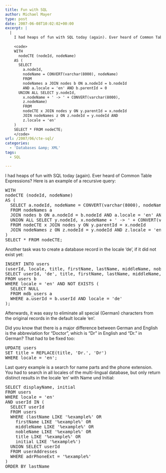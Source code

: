 ```yaml
---
title: Fun with SQL
author: Michael Mayer
type: post
date: 2007-06-08T10:02:02+00:00
excerpt: |
  |
    I had heaps of fun with SQL today (again). Ever heard of Common Table Expressions? Here is an example of a recursive query:
    
    <code>
    WITH
      nodeCTE (nodeId, nodeName)
    AS (
      SELECT 
        a.nodeId, 
        nodeName = CONVERT(varchar(8000), nodeName) 
        FROM 
        nodeNames a JOIN nodes b ON a.nodeId = b.nodeId 
        AND a.locale = 'en' AND b.parentId = 0 
      UNION ALL SELECT y.nodeId, 
        x.nodeName + ' -> ' + CONVERT(varchar(8000),
        z.nodeName)
        FROM 
        nodeCTE x JOIN nodes y ON y.parentId = x.nodeId      
        JOIN nodeNames z ON z.nodeId = y.nodeId AND 
        z.locale = 'en'
    )
    SELECT * FROM nodeCTE;
    </code>
url: /2007/06/cte-sql/
categories:
  - 'Databases &amp; XML'
tags:
  - SQL

---
```

I had heaps of fun with SQL today (again). Ever heard of Common Table Expressions? Here is an example of a recursive query:

<pre>WITH
nodeCTE (nodeId, nodeName)
AS (
  SELECT a.nodeId, nodeName = CONVERT(varchar(8000), nodeName)
  FROM nodeNames a
  JOIN nodes b ON a.nodeId = b.nodeId AND a.locale = 'en' AND b.parentId = 0
  UNION ALL SELECT y.nodeId, x.nodeName + ' -&gt; ' + CONVERT(varchar(8000), z.nodeName)
  FROM nodeCTE x JOIN nodes y ON y.parentId = x.nodeId
  JOIN nodeNames z ON z.nodeId = y.nodeId AND z.locale = 'en'
)
SELECT * FROM nodeCTE;
</pre>

Another task was to create a database record in the locale &#8216;de&#8217;, if it did not exist yet:

<pre>INSERT INTO users
(userId, locale, title, firstName, lastName, middleName, nobleName, displayName, email)
SELECT userId, 'de', title, firstName, lastName, middleName, nobleName, displayName, email
FROM users b
WHERE locale = 'en' AND NOT EXISTS (
  SELECT NULL
  FROM mdb_users a
  WHERE a.userId = b.userId AND locale = 'de'
);
</pre>

Afterwards, it was easy to eliminate all special (German) characters from the original records in the default locale &#8216;en&#8217;.
  
Did you know that there is a major difference between German and English is the abbreviation for &#8220;Doctor&#8221;, which is &#8220;Dr&#8221; in English and &#8220;Dr.&#8221; in German? That had to be fixed too:

<pre>UPDATE users
SET title = REPLACE(title, 'Dr.', 'Dr')
WHERE locale = 'en';
</pre>

Last query example is a search for name parts and the phone extension. You had to search in all locales of the multi-lingual database, but only return distinct results in the locale &#8216;en&#8217; with Name und Initial:

<pre>SELECT displayName, initial
FROM users
WHERE locale = 'en'
AND userId IN (
  SELECT userId
  FROM users
  WHERE (lastName LIKE '%example%' OR
    firstName LIKE '%example%' OR
    middleName LIKE '%example%' OR
    nobleName LIKE '%example%' OR
    title LIKE '%example%' OR
    initial LIKE '%example%')
  UNION SELECT userId
  FROM userAddresses
  WHERE adrPhoneExt = '%example%'
)
ORDER BY lastName
</pre>